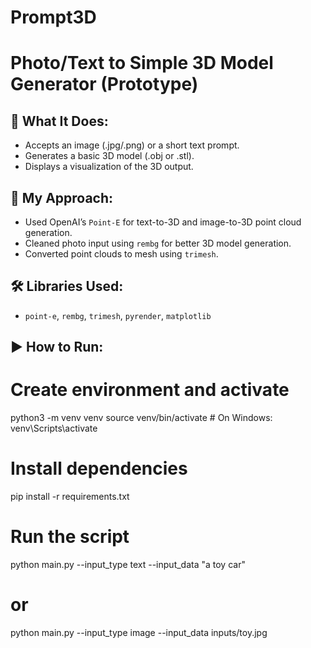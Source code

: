 # Prompt3D
# Photo/Text to Simple 3D Model Generator (Prototype)

## 🔧 What It Does:
- Accepts an image (.jpg/.png) or a short text prompt.
- Generates a basic 3D model (.obj or .stl).
- Displays a visualization of the 3D output.

## 🧠 My Approach:
- Used OpenAI’s `Point-E` for text-to-3D and image-to-3D point cloud generation.
- Cleaned photo input using `rembg` for better 3D model generation.
- Converted point clouds to mesh using `trimesh`.

## 🛠️ Libraries Used:
- `point-e`, `rembg`, `trimesh`, `pyrender`, `matplotlib`

## ▶️ How to Run:

# Create environment and activate
python3 -m venv venv
source venv/bin/activate   # On Windows: venv\Scripts\activate

# Install dependencies
pip install -r requirements.txt

# Run the script
python main.py --input_type text --input_data "a toy car"
# or
python main.py --input_type image --input_data inputs/toy.jpg
